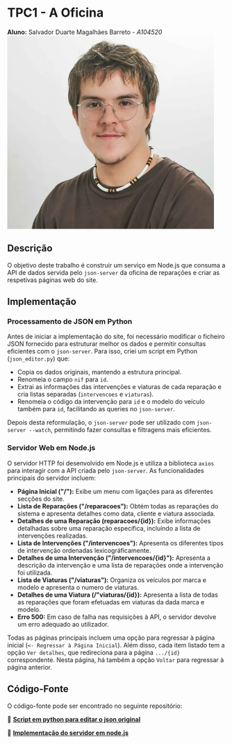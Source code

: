 # TPC1 - A Oficina

**Aluno:** Salvador Duarte Magalhães Barreto - *A104520*  
![Alt text](image.PNG)

## Descrição  

O objetivo deste trabalho é construir um serviço em Node.js que consuma a API de dados servida pelo `json-server` da oficina de reparações e criar as respetivas páginas web do site.

## Implementação  

### Processamento de JSON em Python 

Antes de iniciar a implementação do site, foi necessário modificar o ficheiro JSON fornecido para estruturar melhor os dados e permitir consultas eficientes com o `json-server`. Para isso, criei um script em Python (`json_editor.py`) que:

- Copia os dados originais, mantendo a estrutura principal.
- Renomeia o campo `nif` para `id`.
- Extrai as informações das intervenções e viaturas de cada reparação e cria listas separadas (`intervencoes` e `viaturas`).
- Renomeia o código da intervenção para `id` e o modelo do veículo também para `id`, facilitando as queries no `json-server`.

Depois desta reformulação, o `json-server` pode ser utilizado com `json-server --watch`, permitindo fazer consultas e filtragens mais eficientes.

### Servidor Web em Node.js

O servidor HTTP foi desenvolvido em Node.js e utiliza a biblioteca `axios` para interagir com a API criada pelo `json-server`. As funcionalidades principais do servidor incluem:

- **Página Inicial ("/"):** Exibe um menu com ligações para as diferentes secções do site.
- **Lista de Reparações ("/reparacoes"):** Obtém todas as reparações do sistema e apresenta detalhes como data, cliente e viatura associada.
- **Detalhes de uma Reparação (reparacoes/{id}):** Exibe informações detalhadas sobre uma reparação específica, incluindo a lista de intervenções realizadas.
- **Lista de Intervenções ("/intervencoes"):** Apresenta os diferentes tipos de intervenção ordenadas lexicográficamente.
- **Detalhes de uma Intervenção ("/intervencoes/{id}"):** Apresenta a descrição da intervenção e uma lista de reparações onde a intervenção foi utilizada.
- **Lista de Viaturas ("/viaturas"):** Organiza os veículos por marca e modelo e apresenta o numero de viaturas.
- **Detalhes de uma Viatura (/"viaturas/{id}):** Apresenta a lista de todas as reparações que foram efetuadas em viaturas da dada marca e modelo.
- **Erro 500:** Em caso de falha nas requisições à API, o servidor devolve um erro adequado ao utilizador.

Todas as páginas principais incluem uma opção para regressar à página inicial (`<- Regressar à Página Inicial`). Além disso, cada item listado tem a opção `Ver detalhes`, que redireciona para a página `.../{id}` correspondente. Nesta página, há também a opção `Voltar` para regressar à página anterior.


## Código-Fonte  

O código-fonte pode ser encontrado no seguinte repositório:

📌 [**Script em python para editar o json original**]()

📌 [**Implementação do servidor em node.js**]()


